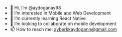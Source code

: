- 👋 Hi, I’m @aydoganay98
- 👀 I’m interested in Mobile and Web Development
- 🌱 I’m currently learning React Native
- 💞️ I’m looking to collaborate on mobile development 
- 📫 How to reach me: ayberkkaydogann@gmail.com

<!---
aydoganay98/aydoganay98 is a ✨ special ✨ repository because its `README.md` (this file) appears on your GitHub profile.
You can click the Preview link to take a look at your changes.
--->

